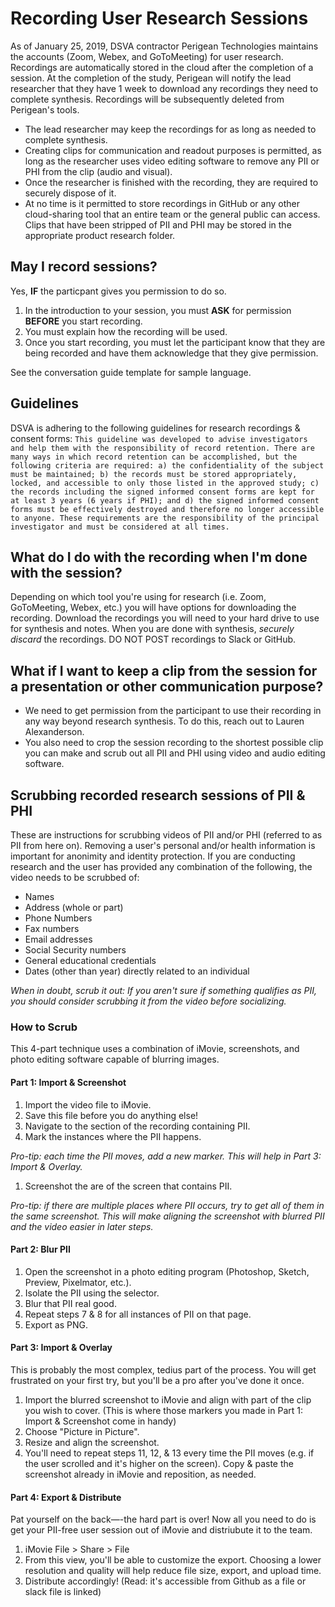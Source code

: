 # Recording User Research Sessions

As of January 25, 2019, DSVA contractor Perigean Technologies maintains the accounts \(Zoom, Webex, and GoToMeeting\) for user research. Recordings are automatically stored in the cloud after the completion of a session. At the completion of the study, Perigean will notify the lead researcher that they have 1 week to download any recordings they need to complete synthesis. Recordings will be subsequently deleted from Perigean's tools.

* The lead researcher may keep the recordings for as long as needed to complete synthesis.
* Creating clips for communication and readout purposes is permitted, as long as the researcher uses video editing software to remove any PII or PHI from the clip \(audio and visual\). 
* Once the researcher is finished with the recording, they are required to securely dispose of it. 
* At no time is it permitted to store recordings in GitHub or any other cloud-sharing tool that an entire team or the general public can access. Clips that have been stripped of PII and PHI may be stored in the appropriate product research folder. 

## May I record sessions?

Yes, **IF** the particpant gives you permission to do so.

1. In the introduction to your session, you must **ASK** for permission **BEFORE** you start recording.
2. You must explain how the recording will be used. 
3. Once you start recording, you must let the participant know that they are being recorded and have them acknowledge that they give permission. 

See the conversation guide template for sample language.

## Guidelines

DSVA is adhering to the following guidelines for research recordings & consent forms: `This guideline was developed to advise investigators and help them with the responsibility of record retention. There are many ways in which record retention can be accomplished, but the following criteria are required: a) the confidentiality of the subject must be maintained; b) the records must be stored appropriately, locked, and accessible to only those listed in the approved study; c) the records including the signed informed consent forms are kept for at least 3 years (6 years if PHI); and d) the signed informed consent forms must be effectively destroyed and therefore no longer accessible to anyone. These requirements are the responsibility of the principal investigator and must be considered at all times.`

## What do I do with the recording when I'm done with the session?

Depending on which tool you're using for research \(i.e. Zoom, GoToMeeting, Webex, etc.\) you will have options for downloading the recording. Download the recordings you will need to your hard drive to use for synthesis and notes. When you are done with synthesis, _securely discard_ the recordings. DO NOT POST recordings to Slack or GitHub.

## What if I want to keep a clip from the session for a presentation or other communication purpose?

* We need to get permission from the participant to use their recording in any way beyond research synthesis. To do this, reach out to Lauren Alexanderson. 
* You also need to crop the session recording to the shortest possible clip you can make and scrub out all PII and PHI using video and audio editing software. 

## Scrubbing recorded research sessions of PII & PHI

These are instructions for scrubbing videos of PII and/or PHI \(referred to as PII from here on\). Removing a user's personal and/or health information is important for anonimity and identity protection. If you are conducting research and the user has provided any combination of the following, the video needs to be scrubbed of:

* Names
* Address \(whole or part\)
* Phone Numbers
* Fax numbers
* Email addresses
* Social Security numbers
* General educational credentials
* Dates \(other than year\) directly related to an individual

_When in doubt, scrub it out: If you aren't sure if something qualifies as PII, you should consider scrubbing it from the video before socializing._

### How to Scrub

This 4-part technique uses a combination of iMovie, screenshots, and photo editing software capable of blurring images.

#### Part 1: Import & Screenshot

1. Import the video file to iMovie.
2. Save this file before you do anything else!
3. Navigate to the section of the recording containing PII. 
4. Mark the instances where the PII happens. 

_Pro-tip: each time the PII moves, add a new marker. This will help in Part 3: Import & Overlay._

1. Screenshot the are of the screen that contains PII. 

_Pro-tip: if there are multiple places where PII occurs, try to get all of them in the same screenshot. This will make aligning the screenshot with blurred PII and the video easier in later steps._

#### Part 2: Blur PII

1. Open the screenshot in a photo editing program \(Photoshop, Sketch, Preview, Pixelmator, etc.\).
2. Isolate the PII using the selector.
3. Blur that PII real good. 
4. Repeat steps 7 & 8 for all instances of PII on that page. 
5. Export as PNG.

#### Part 3: Import & Overlay

This is probably the most complex, tedius part of the process. You will get frustrated on your first try, but you'll be a pro after you've done it once.

1. Import the blurred screenshot to iMovie and align with part of the clip you wish to cover. \(This is where those markers you made in Part 1: Import & Screenshot come in handy\)
2. Choose "Picture in Picture".
3. Resize and align the screenshot.
4. You'll need to repeat steps 11, 12, & 13 every time the PII moves \(e.g. if the user scrolled and it's higher on the screen\). Copy & paste the screenshot already in iMovie and reposition, as needed. 

#### Part 4: Export & Distribute

Pat yourself on the back—-the hard part is over! Now all you need to do is get your PII-free user session out of iMovie and distriubute it to the team.

1. iMovie File &gt; Share &gt; File
2. From this view, you'll be able to customize the export. Choosing a lower resolution and quality will help reduce file size, export, and upload time.
3. Distribute accordingly! \(Read: it's accessible from Github as a file or slack file is linked\)

